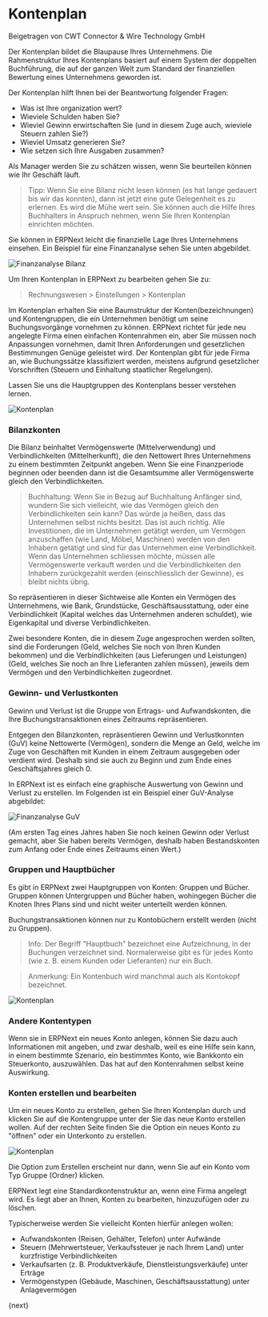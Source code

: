 # Kontenplan
<span class="text-muted contributed-by">Beigetragen von CWT Connector & Wire Technology GmbH</span>

Der Kontenplan bildet die Blaupause Ihres Unternehmens. Die Rahmenstruktur Ihres Kontenplans basiert auf einem System der doppelten Buchführung, die auf der ganzen Welt zum Standard der finanziellen Bewertung eines Unternehmens geworden ist.

Der Kontenplan hilft Ihnen bei der Beantwortung folgender Fragen:

* Was ist Ihre organization wert?
* Wieviele Schulden haben Sie?
* Wieviel Gewinn erwirtschaften Sie (und in diesem Zuge auch, wieviele Steuern zahlen Sie?)
* Wieviel Umsatz generieren Sie?
* Wie setzen sich Ihre Ausgaben zusammen?

Als Manager werden Sie zu schätzen wissen, wenn Sie beurteilen können wie Ihr Geschäft läuft.

> Tipp: Wenn Sie eine Bilanz nicht lesen können (es hat lange gedauert bis wir das konnten), dann ist jetzt eine gute Gelegenheit es zu erlernen. Es wird die Mühe wert sein. Sie können auch die Hilfe Ihres Buchhalters in Anspruch nehmen, wenn Sie Ihren Kontenplan einrichten möchten.

Sie können in ERPNext leicht die finanzielle Lage Ihres Unternehmens einsehen. Ein Beispiel für eine Finanzanalyse sehen Sie unten abgebildet.

<img class="screenshot" alt="Finanzanalyse Bilanz" src="{{docs_base_url}}/assets/img/accounts/financial-analytics-bl.png">

Um Ihren Kontenplan in ERPNext zu bearbeiten gehen Sie zu:

> Rechnungswesen > Einstellungen > Kontenplan

Im Kontenplan erhalten Sie eine Baumstruktur der Konten(bezeichnungen) und Kontengruppen, die ein Unternehmen benötigt um seine Buchungsvorgänge vornehmen zu können. ERPNext richtet für jede neu angelegte Firma einen einfachen Kontenrahmen ein, aber Sie müssen noch Anpassungen vornehmen, damit Ihren Anforderungen und gesetzlichen Bestimmungen Genüge geleistet wird. Der Kontenplan gibt für jede Firma an, wie Buchungssätze klassifiziert werden, meistens aufgrund gesetzlicher Vorschriften (Steuern und Einhaltung staatlicher Regelungen).

Lassen Sie uns die Hauptgruppen des Kontenplans besser verstehen lernen.

<img class="screenshot" alt="Kontenplan" src="{{docs_base_url}}/assets/img/accounts/chart-of-accounts-1.png">

### Bilanzkonten

Die Bilanz beinhaltet Vermögenswerte (Mittelverwendung) und Verbindlichkeiten (Mittelherkunft), die den Nettowert Ihres Unternehmens zu einem bestimmten Zeitpunkt angeben. Wenn Sie eine Finanzperiode beginnen oder beenden dann ist die Gesamtsumme aller Vermögenswerte gleich den Verbindlichkeiten.

> Buchhaltung: Wenn Sie in Bezug auf Buchhaltung Anfänger sind, wundern Sie sich vielleicht, wie das Vermögen gleich den Verbindlichkeiten sein kann? Das würde ja heißen, dass das Unternehmen selbst nichts besitzt. Das ist auch richtig. Alle Investitionen, die im Unternehmen getätigt werden, um Vermögen anzuschaffen (wie Land, Möbel, Maschinen) werden von den Inhabern getätigt und sind für das Unternehmen eine Verbindlichkeit. Wenn das Unternehmen schliessen möchte, müssen alle Vermögenswerte verkauft werden und die Verbindlichkeiten den Inhabern zurückgezahlt werden (einschliesslich der Gewinne), es bleibt nichts übrig.

So repräsentieren in dieser Sichtweise alle Konten ein Vermögen des Unternehmens, wie Bank, Grundstücke, Geschäftsausstattung, oder eine Verbindlichkeit (Kapital welches das Unternehmen anderen schuldet), wie Eigenkapital und diverse Verbindlichkeiten.

Zwei besondere Konten, die in diesem Zuge angesprochen werden sollten, sind die Forderungen (Geld, welches Sie noch von Ihren Kunden bekommen) und die Verbindlichkeiten (aus Lieferungen und Leistungen) (Geld, welches Sie noch an Ihre Lieferanten zahlen müssen), jeweils dem Vermögen und den Verbindlichkeiten zugeordnet.

### Gewinn- und Verlustkonten

Gewinn und Verlust ist die Gruppe von Ertrags- und Aufwandskonten, die Ihre Buchungstransaktionen eines Zeitraums repräsentieren.

Entgegen den Bilanzkonten, repräsentieren Gewinn und Verlustkonnten (GuV) keine Nettowerte (Vermögen), sondern die Menge an Geld, welche im Zuge von Geschäften mit Kunden in einem Zeitraum ausgegeben oder verdient wird. Deshalb sind sie auch zu Beginn und zum Ende eines Geschäftsjahres gleich 0.

In ERPNext ist es einfach eine graphische Auswertung von Gewinn und Verlust zu erstellen. Im Folgenden ist ein Beispiel einer GuV-Analyse abgebildet:

<img class="screenshot" alt="Finanzanalyse GuV" src="{{docs_base_url}}/assets/img/accounts/financial-analytics-pl.png">

(Am ersten Tag eines Jahres haben Sie noch keinen Gewinn oder Verlust gemacht, aber Sie haben bereits Vermögen, deshalb haben Bestandskonten zum Anfang oder Ende eines Zeitraums einen Wert.)

### Gruppen und Hauptbücher

Es gibt in ERPNext zwei Hauptgruppen von Konten: Gruppen und Bücher. Gruppen können Untergruppen und Bücher haben, wohingegen Bücher die Knoten Ihres Plans sind und nicht weiter unterteilt werden können.

Buchungstransaktionen können nur zu Kontobüchern erstellt werden (nicht zu Gruppen).

> Info: Der Begriff "Hauptbuch" bezeichnet eine Aufzeichnung, in der Buchungen verzeichnet sind. Normalerweise gibt es für jedes Konto (wie z. B. einem Kunden oder Lieferanten) nur ein Buch.

> Anmerkung: Ein Kontenbuch wird manchmal auch als Kontokopf bezeichnet.

<img class="screenshot" alt="Kontenplan" src="{{docs_base_url}}/assets/img/accounts/chart-of-accounts-2.png">

### Andere Kontentypen

Wenn sie in ERPNext ein neues Konto anlegen, können Sie dazu auch Informationen mit angeben, und zwar deshalb, weil es eine Hilfe sein kann, in einem bestimmte Szenario, ein bestimmtes Konto, wie Bankkonto ein Steuerkonto, auszuwählen. Das hat auf den Kontenrahmen selbst keine Auswirkung.

### Konten erstellen und bearbeiten

Um ein neues Konto zu erstellen, gehen Sie Ihren Kontenplan durch und klicken Sie auf die Kontengruppe unter der Sie das neue Konto erstellen wollen. Auf der rechten Seite finden Sie die Option ein neues Konto zu "öffnen" oder ein Unterkonto zu erstellen.

<img class="screenshot" alt="Kontenplan" src="{{docs_base_url}}/assets/img/accounts/chart-of-accounts-3.png">

Die Option zum Erstellen erscheint nur dann, wenn Sie auf ein Konto vom Typ Gruppe (Ordner) klicken.

ERPNext legt eine Standardkontenstruktur an, wenn eine Firma angelegt wird. Es liegt aber an Ihnen, Konten zu bearbeiten, hinzuzufügen oder zu löschen.

Typischerweise werden Sie vielleicht Konten hierfür anlegen wollen:

* Aufwandskonten (Reisen, Gehälter, Telefon) unter Aufwände
* Steuern (Mehrwertsteuer, Verkaufssteuer je nach Ihrem Land) unter kurzfristige Verbindlichkeiten
* Verkaufsarten (z. B. Produktverkäufe, Dienstleistungsverkäufe) unter Erträge
* Vermögenstypen (Gebäude, Maschinen, Geschäftsausstattung) unter Anlagevermögen

{next}
